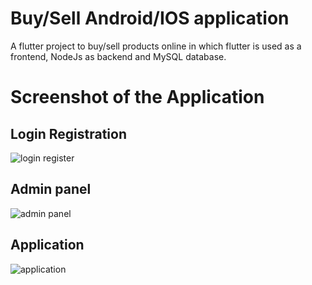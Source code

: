 # Buy/Sell Android/IOS application

A flutter project to buy/sell products online in which flutter is used as a frontend, NodeJs as backend and MySQL database.


# Screenshot of the Application

## Login Registration
![login register](https://user-images.githubusercontent.com/93629793/203263942-c853501c-c4ee-4a75-96e9-7fdb7b50118c.png)

## Admin panel
![admin panel](https://user-images.githubusercontent.com/93629793/203264013-76a1ec0b-4556-441c-b863-221d19b24f63.png)

## Application
![application](https://user-images.githubusercontent.com/93629793/203264084-1a10f34c-7e81-47a2-b69f-f38d843c359d.png)
